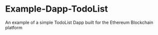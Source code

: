 # Example-Dapp-TodoList
An example of a simple TodoList Dapp built for the Ethereum Blockchain platform
